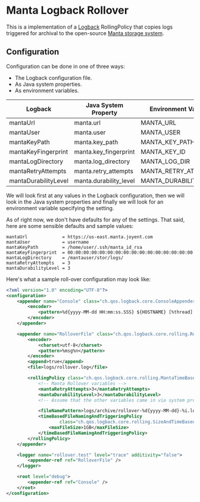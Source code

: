 Manta Logback Rollover
======================

This is a implementation of a [Logback](http://logback.qos.ch/) RollingPolicy
that copies logs triggered for archival to the open-source
[Manta storage system](https://apidocs.joyent.com/manta/).

Configuration
-------------

Configuration can be done in one of three ways:

 * The Logback configuration file.
 * As Java system properties.
 * As environment variables.

| Logback               | Java System Property   | Environment Variable   |
| --------------------- | ---------------------- | ---------------------- |
| mantaUrl              | manta.url              | MANTA_URL              |
| mantaUser             | manta.user             | MANTA_USER             |
| mantaKeyPath          | manta.key_path         | MANTA_KEY_PATH         |
| mantaKeyFingerprint   | manta.key_fingerprint  | MANTA_KEY_ID           |
| mantaLogDirectory     | manta.log_directory    | MANTA_LOG_DIR          |
| mantaRetryAttempts    | manta.retry_attempts   | MANTA_RETRY_ATTEMPTS   |
| mantaDurabilityLevel  | manta.durability_level | MANTA_DURABILITY_LEVEL |

We will look first at any values in the Logback configuration, then we will
look in the Java system properties and finally we will look for an environment
variable specifying the setting.

As of right now, we don't have defaults for any of the settings. That said,
here are some sensible defaults and sample values:

```
mantaUrl             = https://us-east.manta.joyent.com
mantaUser            = username
mantaKeyPath         = /home/user/.ssh/manta_id_rsa
mantaKeyFingerprint  = 00:00:00:00:00:00:00:00:00:00:00:00:00:00:00:00
mantaLogDirectory    = /mantauser/stor/logs/
mantaRetryAttempts   = 3
mantaDurabilityLevel = 3
```

Here's what a sample roll-over configuration may look like:

```xml
<?xml version="1.0" encoding="UTF-8"?>
<configuration>
    <appender name="Console" class="ch.qos.logback.core.ConsoleAppender">
        <encoder>
            <pattern>%d{yyyy-MM-dd HH:mm:ss.SSS} ${HOSTNAME} [%thread] %-5level [%X{tracker}] %logger - %msg%n</pattern>
        </encoder>
    </appender>

    <appender name="RolloverFile" class="ch.qos.logback.core.rolling.RollingFileAppender">
        <encoder>
            <charset>utf-8</charset>
            <pattern>%msg%n</pattern>
        </encoder>
        <append>true</append>
        <file>logs/rollover.log</file>

        <rollingPolicy class="ch.qos.logback.core.rolling.MantaTimeBasedRollingPolicy">
            <!-- Manta Rollover variables -->
            <mantaRetryAttempts>3</mantaRetryAttempts>
            <mantaDurabilityLevel>3</mantaDurabilityLevel>
            <!-- Assume that the other variables came in via system properies -->

            <fileNamePattern>logs/archive/rollover-%d{yyyy-MM-dd}-%i.log.gz</fileNamePattern>
            <timeBasedFileNamingAndTriggeringPolicy
                    class="ch.qos.logback.core.rolling.SizeAndTimeBasedFNATP">
                <maxFileSize>1GB</maxFileSize>
            </timeBasedFileNamingAndTriggeringPolicy>
        </rollingPolicy>
    </appender>

    <logger name="rollover.test" level="trace" additivity="false">
        <appender-ref ref="RolloverFile" />
    </logger>

    <root level="debug">
        <appender-ref ref="Console" />
    </root>
</configuration>
```
